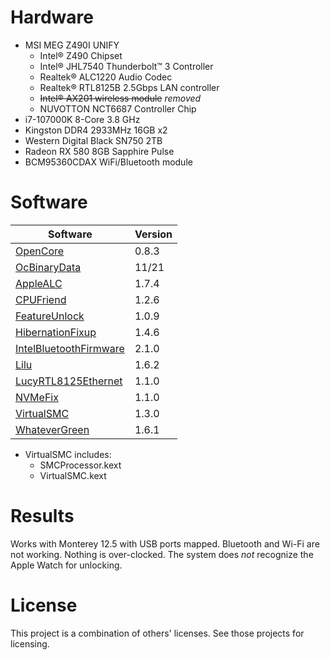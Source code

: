 # Hardware
* MSI MEG Z490I UNIFY
  * Intel® Z490 Chipset
  * Intel® JHL7540 Thunderbolt™ 3 Controller
  * Realtek® ALC1220 Audio Codec
  * Realtek® RTL8125B 2.5Gbps LAN controller
  * ~~Intel® AX201 wireless module~~ *removed*
  * NUVOTTON NCT6687 Controller Chip
* i7-107000K 8-Core 3.8 GHz
* Kingston DDR4 2933MHz 16GB x2
* Western Digital Black SN750 2TB
* Radeon RX 580 8GB Sapphire Pulse
* BCM95360CDAX WiFi/Bluetooth module

# Software
Software | Version
-------- | -------
[OpenCore](https://github.com/acidanthera/OpenCorePkg) | 0.8.3
[OcBinaryData](https://github.com/acidanthera/OcBinaryData) | 11/21
[AppleALC](https://github.com/acidanthera/AppleALC) | 1.7.4
[CPUFriend](https://github.com/acidanthera/CPUFriend) | 1.2.6
[FeatureUnlock](https://github.com/acidanthera/FeatureUnlock) | 1.0.9
[HibernationFixup](https://github.com/acidanthera/HibernationFixup) | 1.4.6
[IntelBluetoothFirmware](https://github.com/OpenIntelWireless/IntelBluetoothFirmware) | 2.1.0
[Lilu](https://github.com/acidanthera/Lilu) | 1.6.2
[LucyRTL8125Ethernet](https://github.com/Mieze/LucyRTL8125Ethernet) | 1.1.0
[NVMeFix](https://github.com/acidanthera/NVMeFix) | 1.1.0
[VirtualSMC](https://github.com/acidanthera/VirtualSMC) | 1.3.0
[WhateverGreen](https://github.com/acidanthera/WhateverGreen) | 1.6.1

* VirtualSMC includes:
  * SMCProcessor.kext
  * VirtualSMC.kext

# Results
Works with Monterey 12.5 with USB ports mapped. Bluetooth and Wi-Fi are not working. Nothing is over-clocked. The system does *not* recognize the Apple Watch for unlocking.

# License
This project is a combination of others' licenses. See those projects for licensing.
